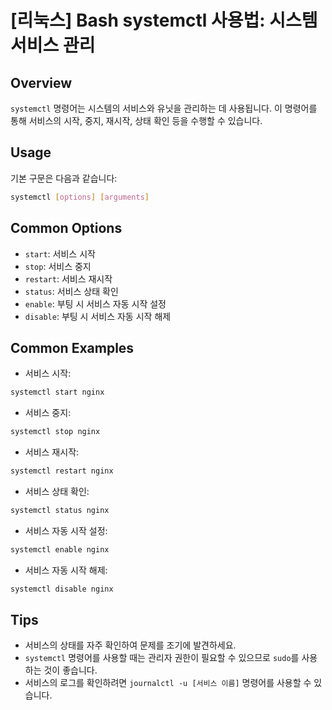 # [리눅스] Bash systemctl 사용법: 시스템 서비스 관리

## Overview
`systemctl` 명령어는 시스템의 서비스와 유닛을 관리하는 데 사용됩니다. 이 명령어를 통해 서비스의 시작, 중지, 재시작, 상태 확인 등을 수행할 수 있습니다.

## Usage
기본 구문은 다음과 같습니다:
```bash
systemctl [options] [arguments]
```

## Common Options
- `start`: 서비스 시작
- `stop`: 서비스 중지
- `restart`: 서비스 재시작
- `status`: 서비스 상태 확인
- `enable`: 부팅 시 서비스 자동 시작 설정
- `disable`: 부팅 시 서비스 자동 시작 해제

## Common Examples
- 서비스 시작:
```bash
systemctl start nginx
```

- 서비스 중지:
```bash
systemctl stop nginx
```

- 서비스 재시작:
```bash
systemctl restart nginx
```

- 서비스 상태 확인:
```bash
systemctl status nginx
```

- 서비스 자동 시작 설정:
```bash
systemctl enable nginx
```

- 서비스 자동 시작 해제:
```bash
systemctl disable nginx
```

## Tips
- 서비스의 상태를 자주 확인하여 문제를 조기에 발견하세요.
- `systemctl` 명령어를 사용할 때는 관리자 권한이 필요할 수 있으므로 `sudo`를 사용하는 것이 좋습니다.
- 서비스의 로그를 확인하려면 `journalctl -u [서비스 이름]` 명령어를 사용할 수 있습니다.